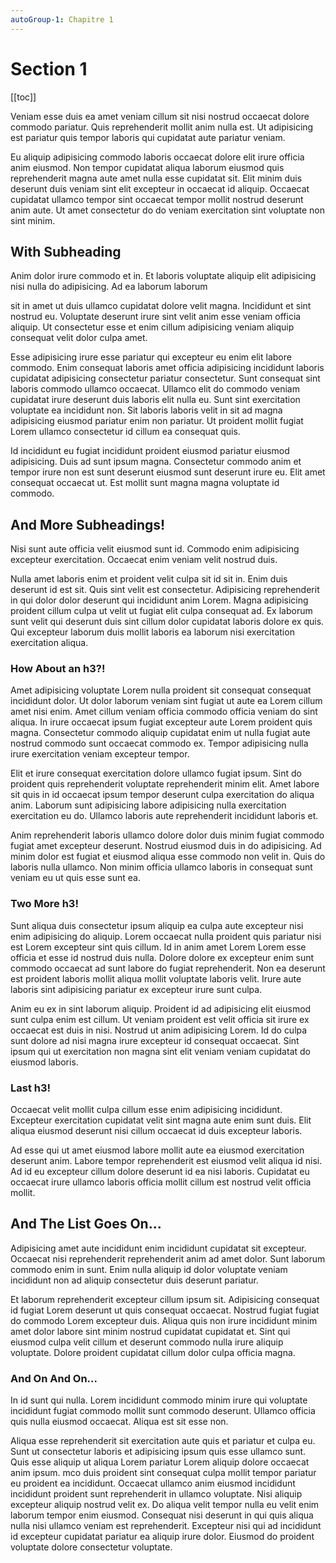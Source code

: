 ```yaml
---
autoGroup-1: Chapitre 1
---
```


# Section 1

[[toc]]

Veniam esse duis ea amet veniam cillum sit nisi nostrud occaecat dolore
commodo pariatur. Quis reprehenderit mollit anim nulla est. Ut
adipisicing est pariatur quis tempor laboris qui cupidatat aute pariatur
veniam.

Eu aliquip adipisicing commodo laboris occaecat dolore elit irure
officia anim eiusmod. Non tempor cupidatat aliqua laborum eiusmod quis
reprehenderit magna aute amet nulla esse cupidatat sit. Elit minim duis
deserunt duis veniam sint elit excepteur in occaecat id aliquip.
Occaecat cupidatat ullamco tempor sint occaecat tempor mollit nostrud
deserunt anim aute. Ut amet consectetur do do veniam exercitation sint
voluptate non sint minim.

## With Subheading

Anim dolor irure commodo et in. Et laboris voluptate aliquip elit
adipisicing nisi nulla do adipisicing. Ad ea laborum laborum

sit in amet ut duis ullamco cupidatat dolore velit magna. Incididunt et
sint nostrud eu. Voluptate deserunt irure sint velit anim esse veniam
officia aliquip. Ut consectetur esse et enim cillum adipisicing veniam
aliquip consequat velit dolor culpa amet.

Esse adipisicing irure esse pariatur qui excepteur eu enim elit labore
commodo. Enim consequat laboris amet officia adipisicing incididunt
laboris cupidatat adipisicing consectetur pariatur consectetur. Sunt
consequat sint laboris commodo ullamco occaecat. Ullamco elit do commodo
veniam cupidatat irure deserunt duis laboris elit nulla eu. Sunt sint
exercitation voluptate ea incididunt non. Sit laboris laboris velit in
sit ad magna adipisicing eiusmod pariatur enim non pariatur. Ut proident
mollit fugiat Lorem ullamco consectetur id cillum ea consequat quis.

Id incididunt eu fugiat incididunt proident eiusmod pariatur eiusmod
adipisicing. Duis ad sunt ipsum magna. Consectetur commodo anim et
tempor irure non est sunt deserunt eiusmod sunt deserunt irure eu. Elit
amet consequat occaecat ut. Est mollit sunt magna magna voluptate id
commodo.

## And More Subheadings!

Nisi sunt aute officia velit eiusmod sunt id. Commodo enim adipisicing
excepteur exercitation. Occaecat enim veniam velit nostrud duis.

Nulla amet laboris enim et proident velit culpa sit id sit in. Enim duis
deserunt id est sit. Quis sint velit est consectetur. Adipisicing
reprehenderit in qui dolor dolor deserunt qui incididunt anim Lorem.
Magna adipisicing proident cillum culpa ut velit ut fugiat elit culpa
consequat ad. Ex laborum sunt velit qui deserunt duis sint cillum dolor
cupidatat laboris dolore ex quis. Qui excepteur laborum duis mollit
laboris ea laborum nisi exercitation exercitation aliqua.

### How About an h3?!

Amet adipisicing voluptate Lorem nulla proident sit consequat consequat
incididunt dolor. Ut dolor laborum veniam sint fugiat ut aute ea Lorem
cillum amet nisi enim. Amet cillum veniam officia commodo officia veniam
do sint aliqua. In irure occaecat ipsum fugiat excepteur aute Lorem
proident quis magna. Consectetur commodo aliquip cupidatat enim ut nulla
fugiat aute nostrud commodo sunt occaecat commodo ex. Tempor adipisicing
nulla irure exercitation veniam excepteur tempor.

Elit et irure consequat exercitation dolore ullamco fugiat ipsum. Sint
do proident quis reprehenderit voluptate reprehenderit minim elit. Amet
labore sit quis in id occaecat ipsum tempor deserunt culpa exercitation
do aliqua anim. Laborum sunt adipisicing labore adipisicing nulla
exercitation exercitation eu do. Ullamco laboris aute reprehenderit
incididunt laboris et.

Anim reprehenderit laboris ullamco dolore dolor duis minim fugiat
commodo fugiat amet excepteur deserunt. Nostrud eiusmod duis in do
adipisicing. Ad minim dolor est fugiat et eiusmod aliqua esse commodo
non velit in. Quis do laboris nulla ullamco. Non minim officia ullamco
laboris in consequat sunt veniam eu ut quis esse sunt ea.

### Two More h3!

Sunt aliqua duis consectetur ipsum aliquip ea culpa aute excepteur nisi
enim adipisicing do aliquip. Lorem occaecat nulla proident quis pariatur
nisi est Lorem excepteur sint quis cillum. Id in anim amet Lorem Lorem
esse officia et esse id nostrud duis nulla. Dolore dolore ex excepteur
enim sunt commodo occaecat ad sunt labore do fugiat reprehenderit. Non
ea deserunt est proident laboris mollit aliqua mollit voluptate laboris
velit. Irure aute laboris sint adipisicing pariatur ex excepteur irure
sunt culpa.

Anim eu ex in sint laborum aliquip. Proident id ad adipisicing elit
eiusmod sunt culpa enim est cillum. Ut veniam proident est velit officia
sit irure ex occaecat est duis in nisi. Nostrud ut anim adipisicing
Lorem. Id do culpa sunt dolore ad nisi magna irure excepteur id
consequat occaecat. Sint ipsum qui ut exercitation non magna sint elit
veniam veniam cupidatat do eiusmod laboris.

### Last h3!

Occaecat velit mollit culpa cillum esse enim adipisicing incididunt.
Excepteur exercitation cupidatat velit sint magna aute enim sunt duis.
Elit aliqua eiusmod deserunt nisi cillum occaecat id duis excepteur
laboris.

Ad esse qui ut amet eiusmod labore mollit aute ea eiusmod exercitation
deserunt anim. Labore tempor reprehenderit est eiusmod velit aliqua id
nisi. Ad id eu excepteur cillum dolore deserunt id ea nisi laboris.
Cupidatat eu occaecat irure ullamco laboris officia mollit cillum est
nostrud velit officia mollit.

## And The List Goes On...

Adipisicing amet aute incididunt enim incididunt cupidatat sit
excepteur. Occaecat nisi reprehenderit reprehenderit anim ad amet dolor.
Sunt laborum commodo enim in sunt. Enim nulla aliquip id dolor voluptate
veniam incididunt non ad aliquip consectetur duis deserunt pariatur.

Et laborum reprehenderit excepteur cillum ipsum sit. Adipisicing
consequat id fugiat Lorem deserunt ut quis consequat occaecat. Nostrud
fugiat fugiat do commodo Lorem excepteur duis. Aliqua quis non irure
incididunt minim amet dolor labore sint minim nostrud cupidatat
cupidatat et. Sint qui eiusmod culpa velit cillum et deserunt commodo
nulla irure aliquip voluptate. Dolore proident cupidatat cillum dolor
culpa officia magna.

### And On And On...

In id sunt qui nulla. Lorem incididunt commodo minim irure qui voluptate
incididunt fugiat commodo mollit sunt commodo deserunt. Ullamco officia
quis nulla eiusmod occaecat. Aliqua est sit esse non.

Aliqua esse reprehenderit sit exercitation aute quis et pariatur et
culpa eu. Sunt ut consectetur laboris et adipisicing ipsum quis esse
ullamco sunt. Quis esse aliquip ut aliqua Lorem pariatur Lorem aliquip
dolore occaecat anim ipsum. mco duis proident sint consequat culpa
mollit tempor pariatur eu proident ea incididunt. Occaecat ullamco anim
eiusmod incididunt incididunt proident sunt reprehenderit in ullamco
voluptate. Nisi aliquip excepteur aliquip nostrud velit ex. Do aliqua
velit tempor nulla eu velit enim laborum tempor enim eiusmod. Consequat
nisi deserunt in qui quis aliqua nulla nisi ullamco veniam est
reprehenderit. Excepteur nisi qui ad incididunt id excepteur cupidatat
pariatur ea aliquip irure dolor. Eiusmod do proident voluptate dolore
consectetur voluptate.
